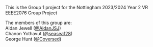 This is the Group 1 project for the Nottingham 2023/2024 Year 2 VR EEEE2076 Group Project 

The members of this group are:  
Aidan Jewell ([@AidanJSJ](https://www.github.com/AidanJSJ))  
Chanon Yothavut ([@seasea128](https://www.github.com/seasea128))  
George Hunt ([@Coversed](https://www.github.com/Coversed))
